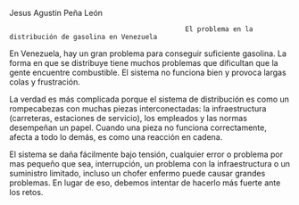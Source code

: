 Jesus Agustin Peña León

												El problema en la distribución de gasolina en Venezuela


En Venezuela, hay un gran problema para conseguir suficiente gasolina. La forma en que se distribuye tiene muchos problemas que dificultan que la gente encuentre combustible. El sistema no funciona bien y provoca largas colas y frustración.

La verdad es más complicada porque el sistema de distribución es como un rompecabezas con muchas piezas interconectadas: la infraestructura (carreteras, estaciones de servicio), los empleados y las normas desempeñan un papel. Cuando una pieza no funciona correctamente, afecta a todo lo demás, es como una reacción en cadena. 

El sistema se daña fácilmente bajo tensión, cualquier error o problema por mas pequeño que sea, interrupción, un problema con la infraestructura o un suministro limitado, incluso un chofer enfermo puede causar grandes problemas. En lugar de eso, debemos intentar de hacerlo más fuerte ante los retos.